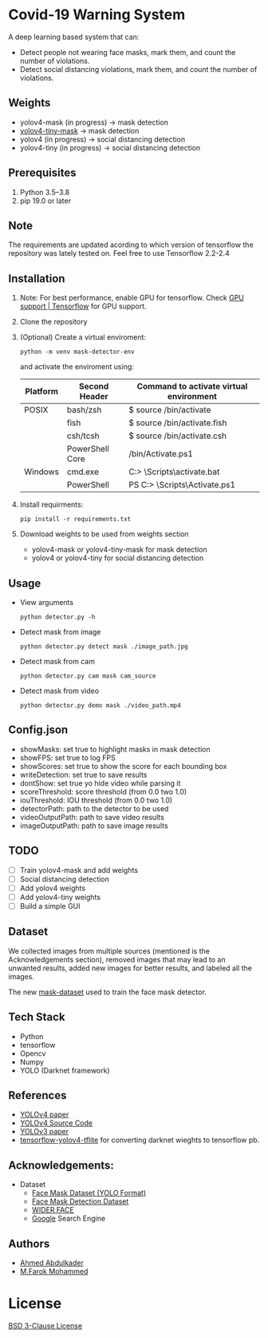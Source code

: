 # Covid-19 Warning System

A deep learning based system that can:  
* Detect people not wearing face masks, mark them, and count the number of violations. 
* Detect social distancing violations, mark them, and count the number of violations.

## Weights
* yolov4-mask (in progress) -> mask detection
* [yolov4-tiny-mask] -> mask detection
* yolov4 (in progress) -> social distancing detection
* yolov4-tiny (in progress) -> social distancing detection

## Prerequisites
 1. Python 3.5–3.8
 2. pip 19.0 or later
   
## Note
The requirements are updated acording to which version of tensorflow the repository was lately tested on.
Feel free to use Tensorflow 2.2-2.4


## Installation
1. Note: For best performance, enable GPU for tensorflow. Check [GPU support | Tensorflow] for GPU support.

1. Clone the repository 

2. (Optional) Create a virtual enviroment:
    ```shell
    python -m venv mask-detector-env
    ```
    and activate the enviroment using:

    Platform | Second Header | Command to activate virtual environment
    ------------ | ------------- | -------------
    POSIX | bash/zsh | $ source <venv>/bin/activate
    || fish | $ source <venv>/bin/activate.fish
    || csh/tcsh | $ source <venv>/bin/activate.csh
    || PowerShell Core |  <venv>/bin/Activate.ps1
    Windows | cmd.exe | C:\> <venv>\Scripts\activate.bat
    || PowerShell | PS C:\> <venv>\Scripts\Activate.ps1

3. Install requirments:

    ```shell
    pip install -r requirements.txt
    ```

4. Download weights to be used from weights section
   * yolov4-mask or yolov4-tiny-mask for mask detection
   * yolov4 or yolov4-tiny for social distancing detection 

## Usage
* View arguments
    ```shell
    python detector.py -h
    ```
* Detect mask from image
     ```shell
    python detector.py detect mask ./image_path.jpg
    ```
* Detect mask from cam
     ```shell
    python detector.py cam mask cam_source
    ```
* Detect mask from video
     ```shell
    python detector.py demo mask ./video_path.mp4
    ```
<!-- * Detect social distancing from video
     ```shell
    python detector.py detect mask ./image_path.jpg
    ``` -->
## Config.json
* showMasks: set true to highlight masks in mask detection
* showFPS: set true to log FPS
* showScores: set true to show the score for each bounding box
* writeDetection: set true to save results
* dontShow: set true yo hide video while parsing it
* scoreThreshold: score threshold (from 0.0 two 1.0) 
* iouThreshold: IOU threshold (from 0.0 two 1.0)
* detectorPath: path to the detector to be used
* videoOutputPath: path to save video results
* imageOutputPath: path to save image results

## TODO

* [ ] Train yolov4-mask and add weights
* [ ] Social distancing detection
* [ ] Add yolov4 weights
* [ ] Add yolov4-tiny weights
* [ ] Build a simple GUI

## Dataset
We collected images from multiple sources (mentioned is the Acknowledgements section), removed images that may lead to an unwanted results, added new images for better results, and labeled all the images.

The new [mask-dataset] used to train the face mask detector.

## Tech Stack
* Python
* tensorflow
* Opencv
* Numpy
* YOLO (Darknet framework)

## References
* [YOLOv4 paper]
* [YOLOv4 Source Code]
* [YOLOv3 paper]
* [tensorflow-yolov4-tflite] for converting darknet wieghts to tensorflow pb.

## Acknowledgements:
* Dataset
  * [Face Mask Dataset (YOLO Format)]
  * [Face Mask Detection Dataset]
  * [WIDER FACE]
  * [Google] Search Engine

## Authors
* [Ahmed Abdulkader]
* [M.Farok Mohammed]

# License
[BSD 3-Clause License]

<!-- Links -->
[YOLOv4 paper]: <https://arxiv.org/abs/2004.10934>
[YOLOv4 Source Code]: <https://github.com/AlexeyAB/darknet>
[YOLOv3 paper]: <https://arxiv.org/abs/1804.02767>
[tensorflow-yolov4-tflite]: <https://github.com/hunglc007/tensorflow-yolov4-tflite>
[GPU support | Tensorflow]: <https://www.tensorflow.org/install/gpu>
[Face Mask Dataset (YOLO Format)]: <https://www.kaggle.com/aditya276/face-mask-dataset-yolo-format>
[Face Mask Detection Dataset]: <https://www.kaggle.com/wobotintelligence/face-mask-detection-dataset>
[WIDER FACE]: <http://shuoyang1213.me/WIDERFACE/>
[Google]: <https://www.google.com/>
[yolov4-mask]: <>
[yolov4-tiny-mask]: <https://drive.google.com/uc?export=download&id=16hf63XeHeoldj7SC_MvgYV1syIgip69t>
[yolov4]: <>
[yolov4-tiny]: <>
[BSD 3-Clause License]: <https://github.com/parot-99/Covid-19-Warning-System/blob/master/LICENSE>
[mask-dataset]: <https://drive.google.com/uc?export=download&id=1z4xdhhTcGHx3bDmbdc2dc-MffZKZSNdd>
[Ahmed Abdulkader]: <https://github.com/parot-99>
[M.Farok Mohammed]: <https://github.com/farok-amo>
